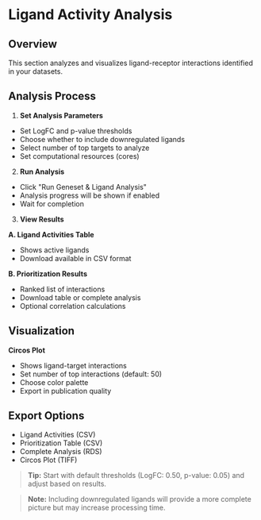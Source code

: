 # Ligand Activity Analysis

## Overview
This section analyzes and visualizes ligand-receptor interactions identified in your datasets.

## Analysis Process
1. **Set Analysis Parameters**
  * Set LogFC and p-value thresholds
  * Choose whether to include downregulated ligands
  * Select number of top targets to analyze
  * Set computational resources (cores)

2. **Run Analysis**
  * Click "Run Geneset & Ligand Analysis"
  * Analysis progress will be shown if enabled
  * Wait for completion

3. **View Results**
  
  **A. Ligand Activities Table**
  * Shows active ligands
  * Download available in CSV format
  
  **B. Prioritization Results**
  * Ranked list of interactions
  * Download table or complete analysis
  * Optional correlation calculations

## Visualization
**Circos Plot**
  * Shows ligand-target interactions
  * Set number of top interactions (default: 50)
  * Choose color palette
  * Export in publication quality

## Export Options
* Ligand Activities (CSV)
* Prioritization Table (CSV)
* Complete Analysis (RDS)
* Circos Plot (TIFF)

> **Tip:**
> Start with default thresholds (LogFC: 0.50, p-value: 0.05) and adjust based on results.

> **Note:**
> Including downregulated ligands will provide a more complete picture but may increase processing time.